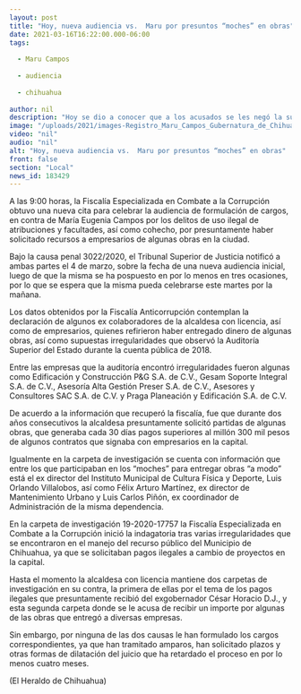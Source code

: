 ```yaml
---
layout: post
title: "Hoy, nueva audiencia vs.  Maru por presuntos “moches” en obras"
date: 2021-03-16T16:22:00.000-06:00
tags:
  
  - Maru Campos
  
  - audiencia
  
  - chihuahua
  
author: nil
description: "Hoy se dio a conocer que a los acusados se les negó la suspensión definitiva al amparo 360/2021"
image: "/uploads/2021/images-Registro_Maru_Campos_Gubernatura_de_Chihuahua_(2).jpeg"
video: "nil"
audio: "nil"
alt: "Hoy, nueva audiencia vs.  Maru por presuntos “moches” en obras"
front: false
section: "Local"
news_id: 183429
---
```


A las 9:00 horas, la Fiscalía Especializada en Combate a la Corrupción obtuvo una nueva cita para celebrar la audiencia de formulación de cargos, en contra de María Eugenia Campos por los delitos de uso ilegal de atribuciones y facultades, así como cohecho, por presuntamente haber solicitado recursos a empresarios de algunas obras en la ciudad.

Bajo la causa penal 3022/2020, el Tribunal Superior de Justicia notificó a ambas partes el 4 de marzo, sobre la fecha de una nueva audiencia inicial, luego de que la misma se ha pospuesto en por lo menos en tres ocasiones, por lo que se espera que la misma pueda celebrarse este martes por la mañana.

Los datos obtenidos por la Fiscalía Anticorrupción contemplan la declaración de algunos ex colaboradores de la alcaldesa con licencia, así como de empresarios, quienes refirieron haber entregado dinero de algunas obras, así como supuestas irregularidades que observó la Auditoría Superior del Estado durante la cuenta pública de 2018.

Entre las empresas que la auditoría encontró irregularidades fueron algunas como Edificación y Construcción P&G S.A. de C.V., Gesam Soporte Integral S.A. de C.V., Asesoría Alta Gestión Preser S.A. de C.V., Asesores y Consultores SAC S.A. de C.V. y Praga Planeación y Edificación S.A. de C.V.

De acuerdo a la información que recuperó la fiscalía, fue que durante dos años consecutivos la alcaldesa presuntamente solicitó partidas de algunas obras, que generaba cada 30 días pagos superiores al millón 300 mil pesos de algunos contratos que signaba con empresarios en la capital.

Igualmente en la carpeta de investigación se cuenta con información que entre los que participaban en los “moches” para entregar obras “a modo” está el ex director del Instituto Municipal de Cultura Física y Deporte, Luis Orlando Villalobos, así como Félix Arturo Martínez, ex director de Mantenimiento Urbano y Luis Carlos Piñón, ex coordinador de Administración de la misma dependencia.

En la carpeta de investigación 19-2020-17757 la Fiscalía Especializada en Combate a la Corrupción inició la indagatoria tras varias irregularidades que se encontraron en el manejo del recurso público del Municipio de Chihuahua, ya que se solicitaban pagos ilegales a cambio de proyectos en la capital.

Hasta el momento la alcaldesa con licencia mantiene dos carpetas de investigación en su contra, la primera de ellas por el tema de los pagos ilegales que presuntamente recibió del exgobernador César Horacio D.J., y esta segunda carpeta donde se le acusa de recibir un importe por algunas de las obras que entregó a diversas empresas.

Sin embargo, por ninguna de las dos causas le han formulado los cargos correspondientes, ya que han tramitado amparos, han solicitado plazos y otras formas de dilatación del juicio que ha retardado el proceso en por lo menos cuatro meses.

(El Heraldo de Chihuahua)